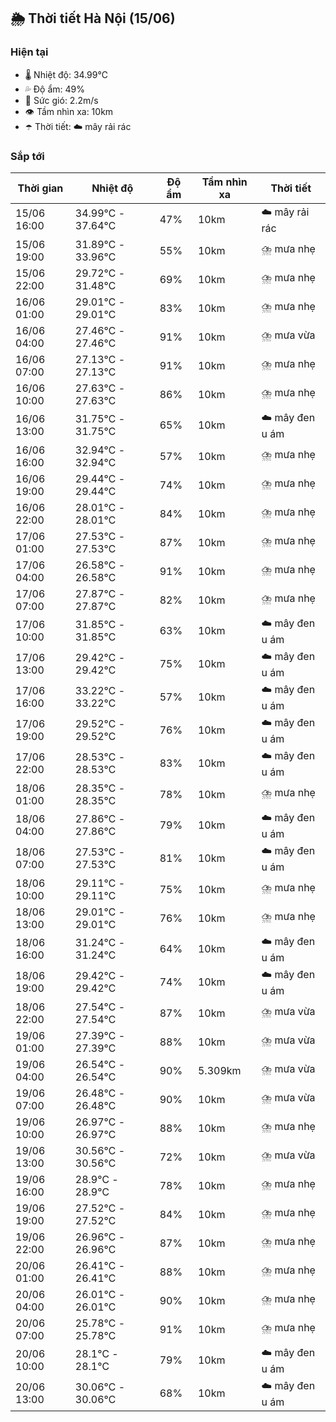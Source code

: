 ## 🌦️ Thời tiết Hà Nội (15/06)

### Hiện tại

- 🌡️ Nhiệt độ: 34.99℃
- 💦 Độ ẩm: 49%
- 💨 Sức gió: 2.2m/s
- 👁️ Tầm nhìn xa: 10km
- ☂️ Thời tiết: ☁️ mây rải rác

### Sắp tới

| Thời gian | Nhiệt độ | Độ ẩm | Tầm nhìn xa | Thời tiết |
| --- | --- | --- | --- | --- |
| 15/06 16:00 | 34.99℃ - 37.64℃ | 47% | 10km | ☁️ mây rải rác |
| 15/06 19:00 | 31.89℃ - 33.96℃ | 55% | 10km | ⛈️ mưa nhẹ |
| 15/06 22:00 | 29.72℃ - 31.48℃ | 69% | 10km | ⛈️ mưa nhẹ |
| 16/06 01:00 | 29.01℃ - 29.01℃ | 83% | 10km | ⛈️ mưa nhẹ |
| 16/06 04:00 | 27.46℃ - 27.46℃ | 91% | 10km | ⛈️ mưa vừa |
| 16/06 07:00 | 27.13℃ - 27.13℃ | 91% | 10km | ⛈️ mưa nhẹ |
| 16/06 10:00 | 27.63℃ - 27.63℃ | 86% | 10km | ⛈️ mưa nhẹ |
| 16/06 13:00 | 31.75℃ - 31.75℃ | 65% | 10km | ☁️ mây đen u ám |
| 16/06 16:00 | 32.94℃ - 32.94℃ | 57% | 10km | ⛈️ mưa nhẹ |
| 16/06 19:00 | 29.44℃ - 29.44℃ | 74% | 10km | ⛈️ mưa nhẹ |
| 16/06 22:00 | 28.01℃ - 28.01℃ | 84% | 10km | ⛈️ mưa nhẹ |
| 17/06 01:00 | 27.53℃ - 27.53℃ | 87% | 10km | ⛈️ mưa nhẹ |
| 17/06 04:00 | 26.58℃ - 26.58℃ | 91% | 10km | ⛈️ mưa nhẹ |
| 17/06 07:00 | 27.87℃ - 27.87℃ | 82% | 10km | ⛈️ mưa nhẹ |
| 17/06 10:00 | 31.85℃ - 31.85℃ | 63% | 10km | ☁️ mây đen u ám |
| 17/06 13:00 | 29.42℃ - 29.42℃ | 75% | 10km | ☁️ mây đen u ám |
| 17/06 16:00 | 33.22℃ - 33.22℃ | 57% | 10km | ☁️ mây đen u ám |
| 17/06 19:00 | 29.52℃ - 29.52℃ | 76% | 10km | ☁️ mây đen u ám |
| 17/06 22:00 | 28.53℃ - 28.53℃ | 83% | 10km | ☁️ mây đen u ám |
| 18/06 01:00 | 28.35℃ - 28.35℃ | 78% | 10km | ⛈️ mưa nhẹ |
| 18/06 04:00 | 27.86℃ - 27.86℃ | 79% | 10km | ☁️ mây đen u ám |
| 18/06 07:00 | 27.53℃ - 27.53℃ | 81% | 10km | ☁️ mây đen u ám |
| 18/06 10:00 | 29.11℃ - 29.11℃ | 75% | 10km | ⛈️ mưa nhẹ |
| 18/06 13:00 | 29.01℃ - 29.01℃ | 76% | 10km | ⛈️ mưa nhẹ |
| 18/06 16:00 | 31.24℃ - 31.24℃ | 64% | 10km | ☁️ mây đen u ám |
| 18/06 19:00 | 29.42℃ - 29.42℃ | 74% | 10km | ☁️ mây đen u ám |
| 18/06 22:00 | 27.54℃ - 27.54℃ | 87% | 10km | ⛈️ mưa vừa |
| 19/06 01:00 | 27.39℃ - 27.39℃ | 88% | 10km | ⛈️ mưa vừa |
| 19/06 04:00 | 26.54℃ - 26.54℃ | 90% | 5.309km | ⛈️ mưa vừa |
| 19/06 07:00 | 26.48℃ - 26.48℃ | 90% | 10km | ⛈️ mưa vừa |
| 19/06 10:00 | 26.97℃ - 26.97℃ | 88% | 10km | ⛈️ mưa nhẹ |
| 19/06 13:00 | 30.56℃ - 30.56℃ | 72% | 10km | ⛈️ mưa vừa |
| 19/06 16:00 | 28.9℃ - 28.9℃ | 78% | 10km | ⛈️ mưa nhẹ |
| 19/06 19:00 | 27.52℃ - 27.52℃ | 84% | 10km | ⛈️ mưa nhẹ |
| 19/06 22:00 | 26.96℃ - 26.96℃ | 87% | 10km | ⛈️ mưa nhẹ |
| 20/06 01:00 | 26.41℃ - 26.41℃ | 88% | 10km | ⛈️ mưa nhẹ |
| 20/06 04:00 | 26.01℃ - 26.01℃ | 90% | 10km | ⛈️ mưa nhẹ |
| 20/06 07:00 | 25.78℃ - 25.78℃ | 91% | 10km | ⛈️ mưa nhẹ |
| 20/06 10:00 | 28.1℃ - 28.1℃ | 79% | 10km | ☁️ mây đen u ám |
| 20/06 13:00 | 30.06℃ - 30.06℃ | 68% | 10km | ☁️ mây đen u ám |
